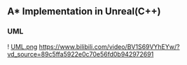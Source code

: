 ## A* Implementation in Unreal(C++)
### UML
! [UML.png](https://github.com/StevenWu111/AStar/blob/c334468b41aa1352c3b964fac5a17069240832b2/UML.png)
https://www.bilibili.com/video/BV1S69VYhEYw/?vd_source=89c5ffa5922e0c70e56fd0b942972691
